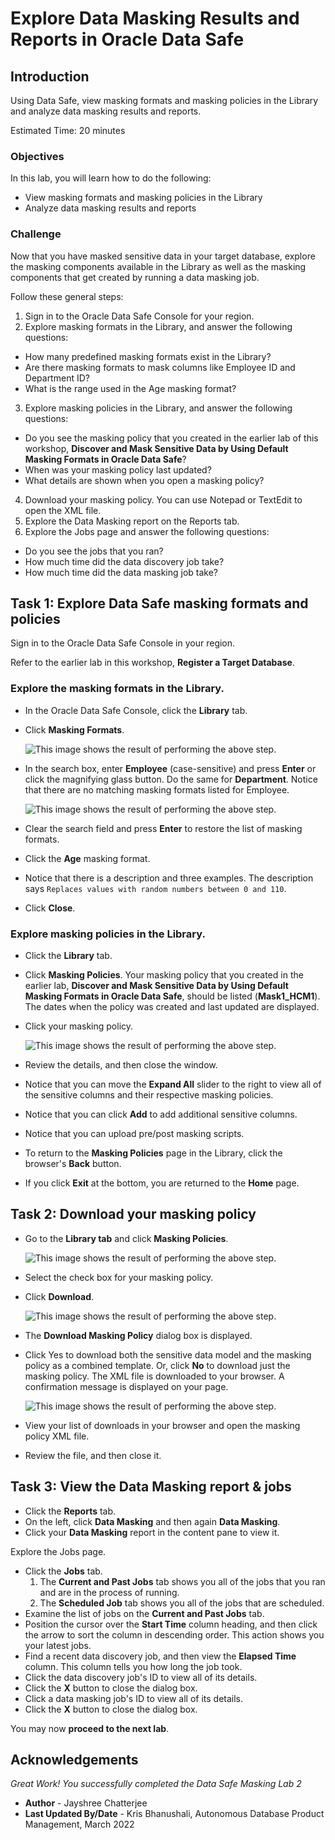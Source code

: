 # Explore Data Masking Results and Reports in Oracle Data Safe
## Introduction
Using Data Safe, view masking formats and masking policies in the Library and analyze data masking results and reports.

Estimated Time: 20 minutes

### Objectives
In this lab, you will learn how to do the following:
- View masking formats and masking policies in the Library
- Analyze data masking results and reports

### Challenge
Now that you have masked sensitive data in your target database, explore the masking components available in the Library as well as the masking components that get created by running a data masking job.

Follow these general steps:
1. Sign in to the Oracle Data Safe Console for your region.
2. Explore masking formats in the Library, and answer the following questions:
  - How many predefined masking formats exist in the Library?
  - Are there masking formats to mask columns like Employee ID and Department ID?
  - What is the range used in the Age masking format?
3. Explore masking policies in the Library, and answer the following questions:
  - Do you see the masking policy that you created in the earlier lab of this workshop, **Discover and Mask Sensitive Data by Using Default Masking Formats in Oracle Data Safe**?
  - When was your masking policy last updated?
  - What details are shown when you open a masking policy?
4. Download your masking policy. You can use Notepad or TextEdit to open the XML file.
5. Explore the Data Masking report on the Reports tab.
6. Explore the Jobs page and answer the following questions:
  - Do you see the jobs that you ran?
  - How much time did the data discovery job take?
  - How much time did the data masking job take?

## Task 1: Explore Data Safe masking formats and policies

Sign in to the Oracle Data Safe Console in your region.

Refer to the earlier lab in this workshop, **Register a Target Database**.

### Explore the masking formats in the Library.

- In the Oracle Data Safe Console, click the **Library** tab.
- Click **Masking Formats**.

    ![This image shows the result of performing the above step.](./images/img81.png " ")

- In the search box, enter **Employee** (case-sensitive) and press **Enter** or click the magnifying glass button. Do the same for **Department**. Notice that there are no matching masking formats listed for Employee.

    ![This image shows the result of performing the above step.](./images/img82.png " ")

- Clear the search field and press **Enter** to restore the list of masking formats.
- Click the **Age** masking format.
- Notice that there is a description and three examples. The description says `Replaces values with random numbers between 0 and 110`.
- Click **Close**.

### Explore masking policies in the Library.

- Click the **Library** tab.
- Click **Masking Policies**. Your masking policy that you created in the earlier lab, **Discover and Mask Sensitive Data by Using Default Masking Formats in Oracle Data Safe**, should be listed (**Mask1_HCM1**). The dates when the policy was created and last updated are displayed.
- Click your masking policy.

    ![This image shows the result of performing the above step.](./images/img83.png " ")

- Review the details, and then close the window.
- Notice that you can move the **Expand All** slider to the right to view all of the sensitive columns and their respective masking policies.
- Notice that you can click **Add** to add additional sensitive columns.
- Notice that you can upload pre/post masking scripts.
- To return to the **Masking Policies** page in the Library, click the browser's **Back** button.
- If you click **Exit** at the bottom, you are returned to the **Home** page.

## Task 2: Download your masking policy

- Go to the **Library tab** and click **Masking Policies**.

    ![This image shows the result of performing the above step.](./images/img81.png " ")

- Select the check box for your masking policy.
- Click **Download**.

    ![This image shows the result of performing the above step.](./images/img84.png " ")

- The **Download Masking Policy** dialog box is displayed.
- Click Yes to download both the sensitive data model and the masking policy as a combined template. Or, click **No** to download just the masking policy. The XML file is downloaded to your browser. A confirmation message is displayed on your page.

    ![This image shows the result of performing the above step.](./images/img85.png " ")

- View your list of downloads in your browser and open the masking policy XML file.
- Review the file, and then close it.

## Task 3: View the Data Masking report & jobs
- Click the **Reports** tab.
- On the left, click **Data Masking** and then again **Data Masking**.
- Click your **Data Masking** report in the content pane to view it.

Explore the Jobs page.

- Click the **Jobs** tab.
  1. The **Current and Past Jobs** tab shows you all of the jobs that you ran and are in the process of running.
  2. The **Scheduled Job** tab shows you all of the jobs that are scheduled.
- Examine the list of jobs on the **Current and Past Jobs** tab.
- Position the cursor over the **Start Time** column heading, and then click the arrow to sort the column in descending order. This action shows you your latest jobs.
- Find a recent data discovery job, and then view the **Elapsed Time** column. This column tells you how long the job took.
- Click the data discovery job's ID to view all of its details.
- Click the **X** button to close the dialog box.
- Click a data masking job's ID to view all of its details.
- Click the **X** button to close the dialog box.

You may now **proceed to the next lab**.

## Acknowledgements

*Great Work! You successfully completed the Data Safe Masking Lab 2*

- **Author** - Jayshree Chatterjee
- **Last Updated By/Date** - Kris Bhanushali, Autonomous Database Product Management, March 2022


